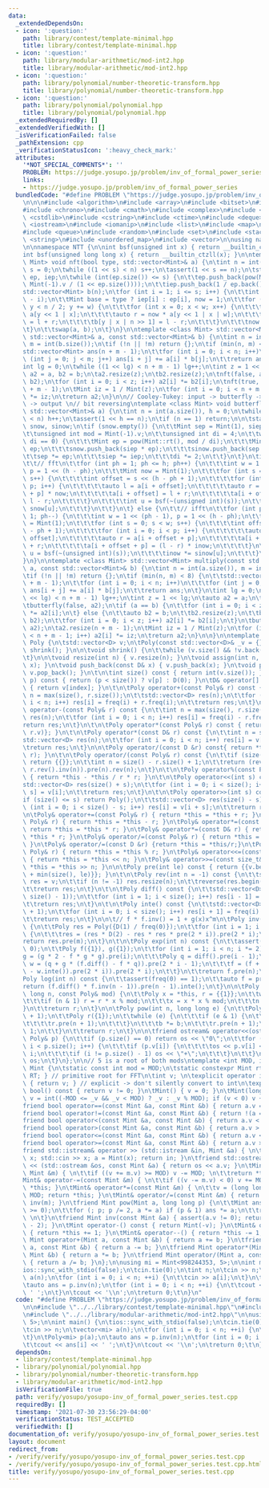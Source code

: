 ```yaml
---
data:
  _extendedDependsOn:
  - icon: ':question:'
    path: library/contest/template-minimal.hpp
    title: library/contest/template-minimal.hpp
  - icon: ':question:'
    path: library/modular-arithmetic/mod-int2.hpp
    title: library/modular-arithmetic/mod-int2.hpp
  - icon: ':question:'
    path: library/polynomial/number-theoretic-transform.hpp
    title: library/polynomial/number-theoretic-transform.hpp
  - icon: ':question:'
    path: library/polynomial/polynomial.hpp
    title: library/polynomial/polynomial.hpp
  _extendedRequiredBy: []
  _extendedVerifiedWith: []
  _isVerificationFailed: false
  _pathExtension: cpp
  _verificationStatusIcon: ':heavy_check_mark:'
  attributes:
    '*NOT_SPECIAL_COMMENTS*': ''
    PROBLEM: https://judge.yosupo.jp/problem/inv_of_formal_power_series
    links:
    - https://judge.yosupo.jp/problem/inv_of_formal_power_series
  bundledCode: "#define PROBLEM \"https://judge.yosupo.jp/problem/inv_of_formal_power_series\"\
    \n\n\n#include <algorithm>\n#include <array>\n#include <bitset>\n#include <cassert>\n\
    #include <chrono>\n#include <cmath>\n#include <complex>\n#include <cstdio>\n#include\
    \ <cstdlib>\n#include <cstring>\n#include <ctime>\n#include <deque>\n#include\
    \ <iostream>\n#include <iomanip>\n#include <list>\n#include <map>\n#include <numeric>\n\
    #include <queue>\n#include <random>\n#include <set>\n#include <stack>\n#include\
    \ <string>\n#include <unordered_map>\n#include <vector>\n\nusing namespace std;\n\
    \n\nnamespace NTT {\n\nint bsf(unsigned int x) { return __builtin_ctz(x); }\n\
    int bsf(unsigned long long x) { return __builtin_ctzll(x); }\n\ntemplate <class\
    \ Mint> void nft(bool type, std::vector<Mint>& a) {\n\tint n = int(a.size()),\
    \ s = 0;\n\twhile ((1 << s) < n) s++;\n\tassert(1 << s == n);\n\tstatic std::vector<Mint>\
    \ ep, iep;\n\twhile (int(ep.size()) <= s) {\n\t\tep.push_back(pow(Mint::rt(),\
    \ Mint(-1).v / (1 << ep.size())));\n\t\tiep.push_back(1 / ep.back());\n\t}\n\t\
    std::vector<Mint> b(n);\n\tfor (int i = 1; i <= s; i++) {\n\t\tint w = 1 << (s\
    \ - i);\n\t\tMint base = type ? iep[i] : ep[i], now = 1;\n\t\tfor (int y = 0;\
    \ y < n / 2; y += w) {\n\t\t\tfor (int x = 0; x < w; x++) {\n\t\t\t\tauto l =\
    \ a[y << 1 | x];\n\t\t\t\tauto r = now * a[y << 1 | x | w];\n\t\t\t\tb[y | x]\
    \ = l + r;\n\t\t\t\tb[y | x | n >> 1] = l - r;\n\t\t\t}\n\t\t\tnow *= base;\n\t\
    \t}\n\t\tswap(a, b);\n\t}\n}\n\ntemplate <class Mint> std::vector<Mint> multiply_nft(const\
    \ std::vector<Mint>& a, const std::vector<Mint>& b) {\n\tint n = int(a.size()),\
    \ m = int(b.size());\n\tif (!n || !m) return {};\n\tif (min(n, m) <= 8) {\n\t\t\
    std::vector<Mint> ans(n + m - 1);\n\t\tfor (int i = 0; i < n; i++)\n\t\t\tfor\
    \ (int j = 0; j < m; j++) ans[i + j] += a[i] * b[j];\n\t\treturn ans;\n\t}\n\t\
    int lg = 0;\n\twhile ((1 << lg) < n + m - 1) lg++;\n\tint z = 1 << lg;\n\tauto\
    \ a2 = a, b2 = b;\n\ta2.resize(z);\n\tb2.resize(z);\n\tnft(false, a2);\n\tnft(false,\
    \ b2);\n\tfor (int i = 0; i < z; i++) a2[i] *= b2[i];\n\tnft(true, a2);\n\ta2.resize(n\
    \ + m - 1);\n\tMint iz = 1 / Mint(z);\n\tfor (int i = 0; i < n + m - 1; i++) a2[i]\
    \ *= iz;\n\treturn a2;\n}\n\n// Cooley-Tukey: input -> butterfly -> bit reversing\
    \ -> output \n// bit reversing\ntemplate <class Mint> void butterfly(bool type,\
    \ std::vector<Mint>& a) {\n\tint n = int(a.size()), h = 0;\n\twhile ((1 << h)\
    \ < n) h++;\n\tassert(1 << h == n);\n\tif (n == 1) return;\n\n\tstatic std::vector<Mint>\
    \ snow, sinow;\n\tif (snow.empty()) {\n\t\tMint sep = Mint(1), siep = Mint(1);\n\
    \t\tunsigned int mod = Mint(-1).v;\n\t\tunsigned int di = 4;\n\t\twhile (mod %\
    \ di == 0) {\n\t\t\tMint ep = pow(Mint::rt(), mod / di);\n\t\t\tMint iep = 1 /\
    \ ep;\n\t\t\tsnow.push_back(siep * ep);\n\t\t\tsinow.push_back(sep * iep);\n\t\
    \t\tsep *= ep;\n\t\t\tsiep *= iep;\n\t\t\tdi *= 2;\n\t\t}\n\t}\n\tif (!type) {\n\
    \t\t// fft\n\t\tfor (int ph = 1; ph <= h; ph++) {\n\t\t\tint w = 1 << (ph - 1),\
    \ p = 1 << (h - ph);\n\t\t\tMint now = Mint(1);\n\t\t\tfor (int s = 0; s < w;\
    \ s++) {\n\t\t\t\tint offset = s << (h - ph + 1);\n\t\t\t\tfor (int i = 0; i <\
    \ p; i++) {\n\t\t\t\t\tauto l = a[i + offset];\n\t\t\t\t\tauto r = a[i + offset\
    \ + p] * now;\n\t\t\t\t\ta[i + offset] = l + r;\n\t\t\t\t\ta[i + offset + p] =\
    \ l - r;\n\t\t\t\t}\n\t\t\t\tint u = bsf(~(unsigned int)(s));\n\t\t\t\tnow *=\
    \ snow[u];\n\t\t\t}\n\t\t}\n\t} else {\n\t\t// ifft\n\t\tfor (int ph = h; ph >=\
    \ 1; ph--) {\n\t\t\tint w = 1 << (ph - 1), p = 1 << (h - ph);\n\t\t\tMint inow\
    \ = Mint(1);\n\t\t\tfor (int s = 0; s < w; s++) {\n\t\t\t\tint offset = s << (h\
    \ - ph + 1);\n\t\t\t\tfor (int i = 0; i < p; i++) {\n\t\t\t\t\tauto l = a[i +\
    \ offset];\n\t\t\t\t\tauto r = a[i + offset + p];\n\t\t\t\t\ta[i + offset] = l\
    \ + r;\n\t\t\t\t\ta[i + offset + p] = (l - r) * inow;\n\t\t\t\t}\n\t\t\t\tint\
    \ u = bsf(~(unsigned int)(s));\n\t\t\t\tinow *= sinow[u];\n\t\t\t}\n\t\t}\n\t\
    }\n}\n\ntemplate <class Mint> std::vector<Mint> multiply(const std::vector<Mint>&\
    \ a, const std::vector<Mint>& b) {\n\tint n = int(a.size()), m = int(b.size());\n\
    \tif (!n || !m) return {};\n\tif (min(n, m) < 8) {\n\t\tstd::vector<Mint> ans(n\
    \ + m - 1);\n\t\tfor (int i = 0; i < n; i++)\n\t\t\tfor (int j = 0; j < m; j++)\
    \ ans[i + j] += a[i] * b[j];\n\t\treturn ans;\n\t}\n\tint lg = 0;\n\twhile ((1\
    \ << lg) < n + m - 1) lg++;\n\tint z = 1 << lg;\n\tauto a2 = a;\n\ta2.resize(z);\n\
    \tbutterfly(false, a2);\n\tif (a == b) {\n\t\tfor (int i = 0; i < z; i++) a2[i]\
    \ *= a2[i];\n\t} else {\n\t\tauto b2 = b;\n\t\tb2.resize(z);\n\t\tbutterfly(false,\
    \ b2);\n\t\tfor (int i = 0; i < z; i++) a2[i] *= b2[i];\n\t}\n\tbutterfly(true,\
    \ a2);\n\ta2.resize(n + m - 1);\n\tMint iz = 1 / Mint(z);\n\tfor (int i = 0; i\
    \ < n + m - 1; i++) a2[i] *= iz;\n\treturn a2;\n}\n\n}\n\ntemplate <class D> struct\
    \ Poly {\n\tstd::vector<D> v;\n\tPoly(const std::vector<D>& _v = {}) : v(_v) {\
    \ shrink(); }\n\n\tvoid shrink() {\n\t\twhile (v.size() && !v.back()) v.pop_back();\n\
    \t}\n\n\tvoid resize(int n) { v.resize(n); }\n\tvoid assign(int n, D& x) { v.assign(n,\
    \ x); }\n\tvoid push_back(const D& x) { v.push_back(x); }\n\tvoid pop_back() {\
    \ v.pop_back(); }\n\t\n\tint size() const { return int(v.size()); }\n\n\tD freq(int\
    \ p) const { return (p < size()) ? v[p] : D(0); }\n\tD& operator[] (int index)\
    \ { return v[index]; }\n\t\n\tPoly operator+(const Poly& r) const {\n\t\tauto\
    \ n = max(size(), r.size());\n\t\tstd::vector<D> res(n);\n\t\tfor (int i = 0;\
    \ i < n; i++) res[i] = freq(i) + r.freq(i);\n\t\treturn res;\n\t}\n\t\n\tPoly\
    \ operator-(const Poly& r) const {\n\t\tint n = max(size(), r.size());\n\t\tstd::vector<D>\
    \ res(n);\n\t\tfor (int i = 0; i < n; i++) res[i] = freq(i) - r.freq(i);\n\t\t\
    return res;\n\t}\n\t\n\tPoly operator*(const Poly& r) const { return {NTT::multiply(v,\
    \ r.v)}; }\n\t\n\tPoly operator*(const D& r) const {\n\t\tint n = size();\n\t\t\
    std::vector<D> res(n);\n\t\tfor (int i = 0; i < n; i++) res[i] = v[i] * r;\n\t\
    \treturn res;\n\t}\n\n\tPoly operator/(const D &r) const{ return *this * (1 /\
    \ r); }\n\t\n\tPoly operator/(const Poly& r) const {\n\t\tif (size() < r.size())\
    \ return {{}};\n\t\tint n = size() - r.size() + 1;\n\t\treturn (rev().pre(n) *\
    \ r.rev().inv(n)).pre(n).rev(n);\n\t}\n\t\n\tPoly operator%(const Poly& r) const\
    \ { return *this - *this / r * r; }\n\t\n\tPoly operator<<(int s) const {\n\t\t\
    std::vector<D> res(size() + s);\n\t\tfor (int i = 0; i < size(); i++) res[i +\
    \ s] = v[i];\n\t\treturn res;\n\t}\n\t\n\tPoly operator>>(int s) const {\n\t\t\
    if (size() <= s) return Poly();\n\t\tstd::vector<D> res(size() - s);\n\t\tfor\
    \ (int i = 0; i < size() - s; i++) res[i] = v[i + s];\n\t\treturn res;\n\t}\n\t\
    \n\tPoly& operator+=(const Poly& r) { return *this = *this + r; }\n\tPoly& operator-=(const\
    \ Poly& r) { return *this = *this - r; }\n\tPoly& operator*=(const Poly& r) {\
    \ return *this = *this * r; }\n\tPoly& operator*=(const D& r) { return *this =\
    \ *this * r; }\n\tPoly& operator/=(const Poly& r) { return *this = *this / r;\
    \ }\n\tPoly& operator/=(const D &r) {return *this = *this/r;}\n\tPoly& operator%=(const\
    \ Poly& r) { return *this = *this % r; }\n\tPoly& operator<<=(const size_t& n)\
    \ { return *this = *this << n; }\n\tPoly& operator>>=(const size_t& n) { return\
    \ *this = *this >> n; }\n\n\tPoly pre(int le) const { return {{v.begin(), v.begin()\
    \ + min(size(), le)}}; }\n\t\n\tPoly rev(int n = -1) const {\n\t\tstd::vector<D>\
    \ res = v;\n\t\tif (n != -1) res.resize(n);\n\t\treverse(res.begin(), res.end());\n\
    \t\treturn res;\n\t}\n\t\n\tPoly diff() const {\n\t\tstd::vector<D> res(max(0,\
    \ size() - 1));\n\t\tfor (int i = 1; i < size(); i++) res[i - 1] = freq(i) * i;\n\
    \t\treturn res;\n\t}\n\t\n\tPoly inte() const {\n\t\tstd::vector<D> res(size()\
    \ + 1);\n\t\tfor (int i = 0; i < size(); i++) res[i + 1] = freq(i) / (i + 1);\n\
    \t\treturn res;\n\t}\n\n\t// f * f.inv() = 1 + g(x)x^m\n\tPoly inv(int m) const\
    \ {\n\t\tPoly res = Poly({D(1) / freq(0)});\n\t\tfor (int i = 1; i < m; i *= 2)\
    \ {\n\t\t\tres = (res * D(2) - res * res * pre(2 * i)).pre(2 * i);\n\t\t}\n\t\t\
    return res.pre(m);\n\t}\n\t\n\tPoly exp(int n) const {\n\t\tassert(freq(0) ==\
    \ 0);\n\t\tPoly f({1}), g({1});\n\t\tfor (int i = 1; i < n; i *= 2) {\n\t\t\t\
    g = (g * 2 - f * g * g).pre(i);\n\t\t\tPoly q = diff().pre(i - 1);\n\t\t\tPoly\
    \ w = (q + g * (f.diff() - f * q)).pre(2 * i - 1);\n\t\t\tf = (f + f * (*this\
    \ - w.inte()).pre(2 * i)).pre(2 * i);\n\t\t}\n\t\treturn f.pre(n);\n\t}\n\t\n\t\
    Poly log(int n) const {\n\t\tassert(freq(0) == 1);\n\t\tauto f = pre(n);\n\t\t\
    return (f.diff() * f.inv(n - 1)).pre(n - 1).inte();\n\t}\n\n\tPoly pow_mod(long\
    \ long n, const Poly& mod) {\n\t\tPoly x = *this, r = {{1}};\n\t\twhile (n) {\n\
    \t\t\tif (n & 1) r = r * x % mod;\n\t\t\tx = x * x % mod;\n\t\t\tn >>= 1;\n\t\t\
    }\n\t\treturn r;\n\t}\n\n\tPoly pow(int n, long long e) {\n\t\tPoly b = pre(n\
    \ + 1);\n\t\tPoly r({1});\n\t\twhile (e) {\n\t\t\tif (e & 1) {\n\t\t\t\tr *= b;\n\
    \t\t\t\tr.pre(n + 1);\n\t\t\t}\n\t\t\tb *= b;\n\t\t\tr.pre(n + 1);\n\t\t\te >>=\
    \ 1;\n\t\t}\n\t\treturn r;\n\t}\n\n\tfriend ostream& operator<<(ostream& os, const\
    \ Poly& p) {\n\t\tif (p.size() == 0) return os << \"0\";\n\t\tfor (auto i = 0;\
    \ i < p.size(); i++) {\n\t\t\tif (p.v[i]) {\n\t\t\t\tos << p.v[i] << \"x^\" <<\
    \ i;\n\t\t\t\tif (i != p.size() - 1) os << \"+\";\n\t\t\t}\n\t\t}\n\t\treturn\
    \ os;\n\t}\n};\n\n// 5 is a root of both mods\ntemplate <int MOD, int RT> struct\
    \ Mint {\n\tstatic const int mod = MOD;\n\tstatic constexpr Mint rt() { return\
    \ RT; } // primitive root for FFT\n\tint v; \n\texplicit operator int() const\
    \ { return v; } // explicit -> don't silently convert to int\n\texplicit operator\
    \ bool() const { return v != 0; }\n\tMint() { v = 0; }\n\tMint(long long _v) {\
    \ v = int((-MOD <= _v && _v < MOD) ? _v : _v % MOD); if (v < 0) v += MOD; }\n\t\
    friend bool operator==(const Mint &a, const Mint &b) { return a.v == b.v; }\n\t\
    friend bool operator!=(const Mint &a, const Mint &b) { return !(a == b); }\n\t\
    friend bool operator<(const Mint &a, const Mint &b) { return a.v < b.v; }\n\t\
    friend bool operator>(const Mint &a, const Mint &b) { return a.v > b.v; }\n\t\
    friend bool operator<=(const Mint &a, const Mint &b) { return a.v <= b.v; }\n\t\
    friend bool operator>=(const Mint &a, const Mint &b) { return a.v >= b.v; }\n\t\
    friend std::istream& operator >> (std::istream &in, Mint &a) { \n\t\tlong long\
    \ x; std::cin >> x; a = Mint(x); return in; }\n\tfriend std::ostream& operator\
    \ << (std::ostream &os, const Mint &a) { return os << a.v; }\n\tMint& operator+=(const\
    \ Mint &m) { \n\t\tif ((v += m.v) >= MOD) v -= MOD; \n\t\treturn *this; }\n\t\
    Mint& operator-=(const Mint &m) { \n\t\tif ((v -= m.v) < 0) v += MOD; \n\t\treturn\
    \ *this; }\n\tMint& operator*=(const Mint &m) { \n\t\tv = (long long)v * m.v %\
    \ MOD; return *this; }\n\tMint& operator/=(const Mint &m) { return (*this) *=\
    \ inv(m); }\n\tfriend Mint pow(Mint a, long long p) {\n\t\tMint ans = 1; assert(p\
    \ >= 0);\n\t\tfor (; p; p /= 2, a *= a) if (p & 1) ans *= a;\n\t\treturn ans;\
    \ \n\t}\n\tfriend Mint inv(const Mint &a) { assert(a.v != 0); return pow(a, MOD\
    \ - 2); }\n\tMint operator-() const { return Mint(-v); }\n\tMint& operator++()\
    \ { return *this += 1; }\n\tMint& operator--() { return *this -= 1; }\n\tfriend\
    \ Mint operator+(Mint a, const Mint &b) { return a += b; }\n\tfriend Mint operator-(Mint\
    \ a, const Mint &b) { return a -= b; }\n\tfriend Mint operator*(Mint a, const\
    \ Mint &b) { return a *= b; }\n\tfriend Mint operator/(Mint a, const Mint &b)\
    \ { return a /= b; }\n};\n\nusing mi = Mint<998244353, 5>;\n\nint main() {\n\t\
    ios::sync_with_stdio(false);\n\tcin.tie(0);\n\tint n;\n\tcin >> n;\n\tvector<mi>\
    \ a(n);\n\tfor (int i = 0; i < n; ++i) {\n\t\tcin >> a[i];\n\t}\n\tPoly<mi> p(a);\n\
    \tauto ans = p.inv(n);\n\tfor (int i = 0; i < n; ++i) {\n\t\tcout << ans[i] <<\
    \ ' ';\n\t}\n\tcout << '\\n';\n\treturn 0;\t\n}\n"
  code: "#define PROBLEM \"https://judge.yosupo.jp/problem/inv_of_formal_power_series\"\
    \n\n#include \"../../library/contest/template-minimal.hpp\"\n#include \"../../library/polynomial/polynomial.hpp\"\
    \n#include \"../../library/modular-arithmetic/mod-int2.hpp\"\n\nusing mi = Mint<998244353,\
    \ 5>;\n\nint main() {\n\tios::sync_with_stdio(false);\n\tcin.tie(0);\n\tint n;\n\
    \tcin >> n;\n\tvector<mi> a(n);\n\tfor (int i = 0; i < n; ++i) {\n\t\tcin >> a[i];\n\
    \t}\n\tPoly<mi> p(a);\n\tauto ans = p.inv(n);\n\tfor (int i = 0; i < n; ++i) {\n\
    \t\tcout << ans[i] << ' ';\n\t}\n\tcout << '\\n';\n\treturn 0;\t\n}"
  dependsOn:
  - library/contest/template-minimal.hpp
  - library/polynomial/polynomial.hpp
  - library/polynomial/number-theoretic-transform.hpp
  - library/modular-arithmetic/mod-int2.hpp
  isVerificationFile: true
  path: verify/yosupo/yosupo-inv_of_formal_power_series.test.cpp
  requiredBy: []
  timestamp: '2021-07-30 23:56:29-04:00'
  verificationStatus: TEST_ACCEPTED
  verifiedWith: []
documentation_of: verify/yosupo/yosupo-inv_of_formal_power_series.test.cpp
layout: document
redirect_from:
- /verify/verify/yosupo/yosupo-inv_of_formal_power_series.test.cpp
- /verify/verify/yosupo/yosupo-inv_of_formal_power_series.test.cpp.html
title: verify/yosupo/yosupo-inv_of_formal_power_series.test.cpp
---
```

